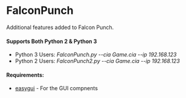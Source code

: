 # FalconPunch
Additional features added to Falcon Punch. 

#### Supports Both Python 2 & Python 3
* Python 3 Users: *FalconPunch.py --cia Game.cia --ip 192.168.123*
* Python 2 Users: *FalconPunch2.py --cia Game.cia --ip 192.168.123*

#### Requirements: 
* [easygui](https://pypi.python.org/pypi/easygui) - For the GUI compnents



